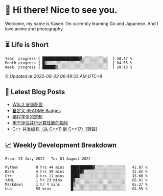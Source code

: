 <h1>👋 Hi there! Nice to see you.</h1>

Welcome, my name is Kasen. I’m currently learning Go and Japanese. And I love anime and photography.


## ⏳ Life is Short

<!-- Start of Time Progress Bar -->
``` text
Year  progress { █████████████████▓░░░░░░░░░░░░  } 58.47 %
Month progress { █▒░░░░░░░░░░░░░░░░░░░░░░░░░░░░  } 04.55 %
Week  progress { ██████▒░░░░░░░░░░░░░░░░░░░░░░░  } 20.13 %
```

⏰ *Updated at 2022-08-02 09:49:33 AM UTC+8*

<!-- End of Time Progress Bar -->

## 📝 Latest Blog Posts

<!-- BLOG-POST-LIST:START -->
- [WSL2 安装配置](https://blog.imkasen.com/wsl2-config.html)
- [自定义 README Badges](https://blog.imkasen.com/custom-readme-badges.html)
- [编程字体的定制](https://blog.imkasen.com/coding-fonts-configuration.html)
- [用于评估并行计算性能的指标](https://blog.imkasen.com/parallel-performance-metrics.html)
- [C++ 并发编程（从 C++11 到 C++17）[转载]](https://blog.imkasen.com/cpp-concurrency.html)
<!-- BLOG-POST-LIST:END -->

## 📈 Weekly Development Breakdown

<!--START_SECTION:waka-->

```text
From: 25 July 2022 - To: 01 August 2022

Python        8 hrs 44 mins   ██████████▓░░░░░░░░░░░░░░   42.87 %
Bash          4 hrs 39 mins   █████▓░░░░░░░░░░░░░░░░░░░   22.82 %
C++           3 hrs 11 mins   ████░░░░░░░░░░░░░░░░░░░░░   15.66 %
YAML          1 hr 23 mins    █▓░░░░░░░░░░░░░░░░░░░░░░░   06.81 %
Markdown      1 hr 4 mins     █▒░░░░░░░░░░░░░░░░░░░░░░░   05.27 %
Lua           55 mins         █░░░░░░░░░░░░░░░░░░░░░░░░   04.55 %
```

<!--END_SECTION:waka-->
